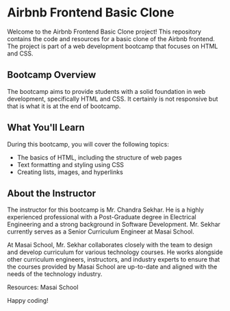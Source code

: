 
# Airbnb Frontend Basic Clone

Welcome to the Airbnb Frontend Basic Clone project! This repository contains the code and resources for a basic clone of the Airbnb frontend. The project is part of a web development bootcamp that focuses on HTML and CSS.

## Bootcamp Overview
The bootcamp aims to provide students with a solid foundation in web development, specifically HTML and CSS. It certainly is not responsive but that is what it is at the end of bootcamp. 
## What You'll Learn
During this bootcamp, you will cover the following topics:

- The basics of HTML, including the structure of web pages
- Text formatting and styling using CSS
- Creating lists, images, and hyperlinks

## About the Instructor
The instructor for this bootcamp is Mr. Chandra Sekhar. He is a highly experienced professional with a Post-Graduate degree in Electrical Engineering and a strong background in Software Development. Mr. Sekhar currently serves as a Senior Curriculum Engineer at Masai School.

At Masai School, Mr. Sekhar collaborates closely with the team to design and develop curriculum for various technology courses. He works alongside other curriculum engineers, instructors, and industry experts to ensure that the courses provided by Masai School are up-to-date and aligned with the needs of the technology industry.

Resources: Masai School




Happy coding!
